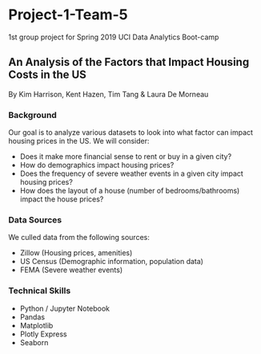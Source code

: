 # Project-1-Team-5
1st group project for Spring 2019 UCI Data Analytics Boot-camp

## An Analysis of the Factors that Impact Housing Costs in the US
By Kim Harrison, Kent Hazen, Tim Tang & Laura De Morneau

### Background
Our goal is to analyze various datasets to look into what factor can impact housing prices in the US.  We will consider:
* Does it make more financial sense to rent or buy in a given city?
* How do demographics impact housing prices?
* Does the frequency of severe weather events in a given city impact housing prices?
* How does the layout of a house (number of bedrooms/bathrooms) impact the house prices?

### Data Sources
We culled data from the following sources:
* Zillow (Housing prices, amenities)
* US Census (Demographic information, population data)
* FEMA (Severe weather events)

### Technical Skills
* Python / Jupyter Notebook
* Pandas
* Matplotlib
* Plotly Express
* Seaborn
